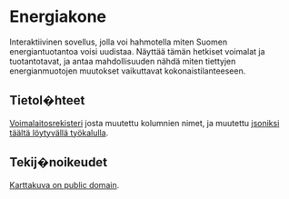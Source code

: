 # Energiakone

Interaktiivinen sovellus, jolla voi hahmotella miten Suomen energiantuotantoa voisi uudistaa. Näyttää tämän hetkiset voimalat ja tuotantotavat, ja antaa mahdollisuuden nähdä miten tiettyjen energianmuotojen muutokset vaikuttavat kokonaistilanteeseen.

## Tietol�hteet
[Voimalaitosrekisteri](https://energiavirasto.fi/toimitusvarmuus) josta muutettu kolumnien nimet, ja muutettu [jsoniksi täältä löytyvällä työkalulla](http://www.convertcsv.com/csv-to-json.htm).

## Tekij�noikeudet

[Karttakuva on public domain](https://upload.wikimedia.org/wikipedia/fi/6/62/Suomi.karttapohja.svg).